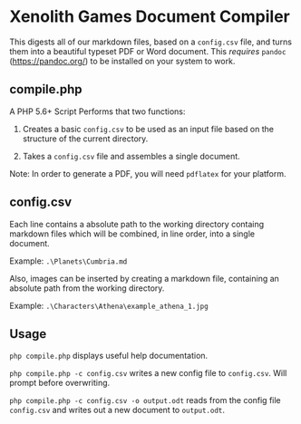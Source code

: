 # Xenolith Games Document Compiler

This digests all of our markdown files, based on a `config.csv` file, and turns them into a beautiful typeset PDF or Word document. This *requires* `pandoc` (https://pandoc.org/) to be installed on your system to work. 

## compile.php

A PHP 5.6+ Script Performs that two functions:

1. Creates a basic `config.csv` to be used as an input file based on the structure of the current directory.

2. Takes a `config.csv` file and assembles a single document. 

Note: In order to generate a PDF, you will need `pdflatex` for your platform.

## config.csv

Each line contains a absolute path to the working directory containg markdown files which will be combined, in line order, into a single document.  

Example: `.\Planets\Cumbria.md`

Also, images can be inserted by creating a markdown file, containing an absolute path from the working directory. 

Example: `.\Characters\Athena\example_athena_1.jpg` 

## Usage

`php compile.php` displays useful help documentation.

`php compile.php -c config.csv` writes a new config file to `config.csv`. Will prompt before overwriting. 

`php compile.php -c config.csv -o output.odt` reads from the config file `config.csv` and writes out a new document to `output.odt`. 
